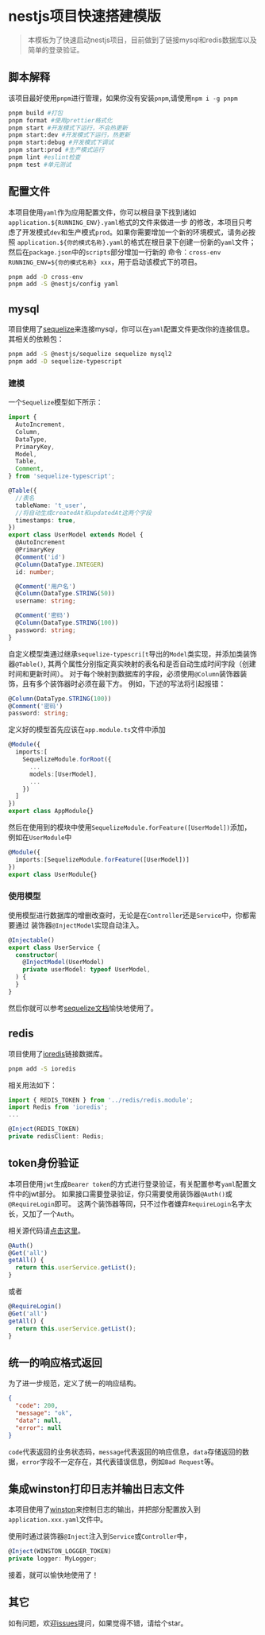 # nestjs项目快速搭建模版
> 本模板为了快速启动nestjs项目，目前做到了链接mysql和redis数据库以及简单的登录验证。
## 脚本解释
该项目最好使用`pnpm`进行管理，如果你没有安装`pnpm`,请使用`npm i -g pnpm`
```bash
pnpm build #打包
pnpm format #使用prettier格式化
pnpm start #开发模式下运行，不会热更新
pnpm start:dev #开发模式下运行，热更新
pnpm start:debug #开发模式下调试
pnpm start:prod #生产模式运行
pnpm lint #eslint检查
pnpm test #单元测试
```
## 配置文件
本项目使用`yaml`作为应用配置文件，你可以根目录下找到诸如`application.${RUNNING_ENV}.yaml`格式的文件来做进一步
的修改，本项目只考虑了开发模式`dev`和生产模式`prod`。如果你需要增加一个新的环境模式，请务必按照
`application.${你的模式名称}.yaml`的格式在根目录下创建一份新的`yaml`文件；然后在`package.json`中的`scripts`部分增加一行新的
命令：`cross-env RUNNING_ENV=${你的模式名称} xxx`，用于启动该模式下的项目。
```bash
pnpm add -D cross-env
pnpm add -S @nestjs/config yaml
```

## mysql
项目使用了[sequelize](https://www.sequelize.cn/)来连接mysql，你可以在`yaml`配置文件更改你的连接信息。
其相关的依赖包：
```bash
pnpm add -S @nestjs/sequelize sequelize mysql2
pnpm add -D sequelize-typescript
```
### 建模
一个`Sequelize`模型如下所示：
```typescript
import {
  AutoIncrement,
  Column,
  DataType,
  PrimaryKey,
  Model,
  Table,
  Comment,
} from 'sequelize-typescript';

@Table({
  //表名
  tableName: 't_user',
  //将自动生成createdAt和updatedAt这两个字段
  timestamps: true,
})
export class UserModel extends Model {
  @AutoIncrement
  @PrimaryKey
  @Comment('id')
  @Column(DataType.INTEGER)
  id: number;

  @Comment('用户名')
  @Column(DataType.STRING(50))
  username: string;

  @Comment('密码')
  @Column(DataType.STRING(100))
  password: string;
}
```
自定义模型类通过继承`sequelize-typescri[t`导出的`Model`类实现，并添加类装饰器`@Table()`,
其两个属性分别指定真实映射的表名和是否自动生成时间字段（创建时间和更新时间）。
对于每个映射到数据库的字段，必须使用`@Column`装饰器装饰，且有多个装饰器时必须在最下方。
例如，下述的写法将引起报错：
```typescript
@Column(DataType.STRING(100))
@Comment('密码')
password: string;
```
定义好的模型首先应该在`app.module.ts`文件中添加
```typescript
@Module({
  imports:[
    SequelizeModule.forRoot({
      ...
      models:[UserModel],
      ...
    })
  ]
})
export class AppModule{}
```
然后在使用到的模块中使用`SequelizeModule.forFeature([UserModel])`添加，
例如在`UserModule`中
```typescript
@Module({
  imports:[SequelizeModule.forFeature([UserModel])]
})
export class UserModule{}
```

### 使用模型
使用模型进行数据库的增删改查时，无论是在`Controller`还是`Service`中，你都需要通过
装饰器`@InjectModel`实现自动注入。
```typescript
@Injectable()
export class UserService {
  constructor(
    @InjectModel(UserModel)
    private userModel: typeof UserModel,
  ) {
  }
}
```
然后你就可以参考[sequelize文档](https://www.sequelize.cn/)愉快地使用了。

## redis
项目使用了[ioredis](https://github.com/redis/ioredis#readme)链接数据库。
```bash
pnpm add -S ioredis
```
相关用法如下：
```typescript
import { REDIS_TOKEN } from '../redis/redis.module';
import Redis from 'ioredis';
...

@Inject(REDIS_TOKEN)
private redisClient: Redis;
```

## token身份验证
本项目使用`jwt`生成`Bearer token`的方式进行登录验证，有关配置参考`yaml`配置文件中的jwt部分。
如果接口需要登录验证，你只需要使用装饰器`@Auth()`或`@RequireLogin`即可。
这两个装饰器等同，只不过作者嫌弃`RequireLogin`名字太长，又加了一个`Auth`。

相关源代码请[点击这里](/src/auth)。
```typescript
@Auth()
@Get('all')
getAll() {
  return this.userService.getList();
}
```
或者
```typescript
@RequireLogin()
@Get('all')
getAll() {
  return this.userService.getList();
}
```
## 统一的响应格式返回
为了进一步规范，定义了统一的响应结构。
```json
{
  "code": 200,
  "message": "ok",
  "data": null,
  "error": null
}
```
`code`代表返回的业务状态码，`message`代表返回的响应信息，`data`存储返回的数据，`error`字段不一定存在，其代表错误信息，例如`Bad Request`等。

## 集成winston打印日志并输出日志文件
本项目使用了[winston](https://www.npmjs.com/package/winston)来控制日志的输出，并把部分配置放入到
`application.xxx.yaml`文件中。

使用时通过装饰器`@Inject`注入到`Service`或`Controller`中，
```typescript
@Inject(WINSTON_LOGGER_TOKEN)
private logger: MyLogger;
```
接着，就可以愉快地使用了！

## 其它
如有问题，欢迎[issues](https://github.com/zerotower69/demo-template/issues)提问，如果觉得不错，请给个star。

